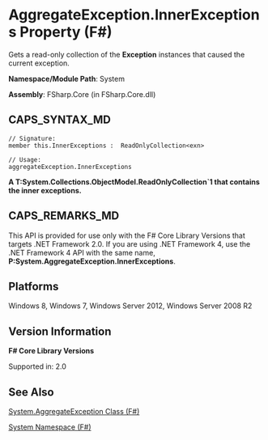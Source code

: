 # AggregateException.InnerExceptions Property (F#)

Gets a read-only collection of the **Exception** instances that caused the current exception.

**Namespace/Module Path**: System

**Assembly**: FSharp.Core (in FSharp.Core.dll)


## CAPS_SYNTAX_MD

```
// Signature:
member this.InnerExceptions :  ReadOnlyCollection<exn>

// Usage:
aggregateException.InnerExceptions
```
**A T:System.Collections.ObjectModel.ReadOnlyCollection&#96;1 that contains the inner exceptions.**
## CAPS_REMARKS_MD
This API is provided for use only with the F# Core Library Versions that targets .NET Framework 2.0. If you are using .NET Framework 4, use the .NET Framework 4 API with the same name, **P:System.AggregateException.InnerExceptions**.


## Platforms
Windows 8, Windows 7, Windows Server 2012, Windows Server 2008 R2


## Version Information
**F# Core Library Versions**

Supported in: 2.0




## See Also
[System.AggregateException Class &#40;F&#35;&#41;](System.AggregateException+Class+%28F%23%29.md)

[System Namespace &#40;F&#35;&#41;](System+Namespace+%28F%23%29.md)


